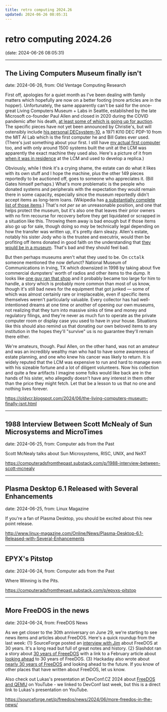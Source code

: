 ```yaml
---
title: retro computing 2024.26
updated: 2024-06-26 08:05:31
---
```


# retro computing 2024.26

(date: 2024-06-26 08:05:31)

---

## The Living Computers Museum finally isn't

date: 2024-06-26, from: Old Ventage Computing Research

First off, apologies for a quiet month as I've been dealing with family matters which hopefully are now on a better footing (more articles are in the hopper). Unfortunately, the same apparently can't be said for the once-great Living Computers Museum + Labs in Seattle, established by the late Microsoft co-founder Paul Allen and closed in 2020 during the COVID pandemic after his death, <a href="https://www.geekwire.com/2024/seattles-living-computers-museum-logs-off-for-good-as-paul-allen-estate-will-auction-vintage-items/">at least some of which is going up for auction</a>. The specific pieces have not yet been announced by Christie's, but will ostensibly include <a href="https://www.christies.com/en/stories/gen-one-innovations-from-the-paul-g-allen-collection-1f0df60a726e4dcbabef3a91a57ef7ee#section-mx815mb7Yb">his personal DECsystem-10</a>, a 1971 KI10 DEC PDP-10 from the MIT AI Lab which is the first computer he and Bill Gates ever used. (There's just something about your first. I still have <a href="/2024/03/after-41-years-my-first-assembly.html">my actual first computer</a> too, and with only around 1500 systems built the unit at the LCM was apparently the exact machine they used also. Here's a picture of it from <a href="https://obsolescence.dev/pidp10.html">when it was in residence</a> at the LCM and used to develop a replica.)
<p>
Obviously, while I think it's a crying shame, the estate can do what it likes with its own stuff and I hope the machine, plus the other 149 pieces reportedly to be auctioned off, goes to someone who appreciates it. (Bill Gates himself perhaps.) What's more problematic is the people who donated systems and peripherals with the expectation they would remain there in some capacity, especially since the museum reportedly didn't accept items as long-term loans. (Wikipedia has <a href="https://en.wikipedia.org/wiki/Living_Computers:_Museum_%2B_Labs">a substantially complete list of those items</a>.) That's not <i>per se</i> an unreasonable position, and one that helps protect the museum, but it's also one that leaves their prior owners with no firm recourse for recovery before they get liquidated or scrapped in a situation like this. Throwing them away is bad enough but if those items also go up for sale, though doing so <em>may</em> be technically legal depending on how the transfer was written up, it's pretty darn sleazy. Allen's estate, notably his sister Jody who is the trustee and executrix, would then be profiting off items donated in good faith on the understanding that <a href="https://www.youtube.com/watch?v=lFmhRLiYho0">they would be in a museum</a>. That's bad and they should feel bad.
<p>
But then perhaps museums aren't what they used to be. On <tt>cctalk</tt> someone mentioned the now defunct? National Museum of Communications in Irving, TX which downsized in 1998 by taking about five commercial dumpsters' worth of radios and other items to the dump. It looks like <a href="https://www.museumsusa.org/museums/info/15631">one guy ran that shop</a> and it probably became too large for him to handle, a story which is probably more common than most of us know, though it's still bad news for the equipment that got junked &mdash; some of which was almost certainly rare or irreplaceable, even if specific items themselves weren't particularly valuable. Every collector has had well-intentioned dreams at one time or another of opening our own museums, not realizing that they turn into massive sinks of time and money and regulatory filings, and they're never as much fun to operate as the private computer room or display case you used to have in your house. Situations like this should also remind us that donating our own beloved items to any institution in the hopes they'll "survive" us is no guarantee they'll remain there either.
<p>
We're amateurs, though. Paul Allen, on the other hand, was not an amateur and was an incredibly wealthy man who had to have some awareness of estate planning, and one who knew his cancer was likely to return. It is widely reputed that the LCM was expensive to run and hard to manage even with his sizeable fortune and a lot of diligent volunteers. Now his collection and quite a few artifacts I imagine some folks would like back are in the hands of his sister, who allegedly doesn't have any interest in them other than the price they might fetch. Let that be a lesson to us that no one and nothing lives forever. 

<https://oldvcr.blogspot.com/2024/06/the-living-computers-museum-finally-isnt.html>

---

## 1988 Interview Between Scott McNealy of Sun Microsystems and MicroTimes

date: 2024-06-25, from: Computer ads from the Past

Scott McNealy talks about Sun Microsystems, RISC, UNIX, and NeXT 

<https://computeradsfromthepast.substack.com/p/1988-interview-between-scott-mcnealy>

---

## Plasma Desktop 6.1 Released with Several Enhancements

date: 2024-06-25, from: Linux Magazine

<p>If you're a fan of Plasma Desktop, you should be excited about this new point release.</p> 

<http://www.linux-magazine.com/Online/News/Plasma-Desktop-6.1-Released-with-Several-Enhancements>

---

## EPYX's Pitstop

date: 2024-06-24, from: Computer ads from the Past

Where Winning is the Pits. 

<https://computeradsfromthepast.substack.com/p/epyxs-pitstop>

---

## More FreeDOS in the news

date: 2024-06-24, from: FreeDOS News

<div class="markdown_content"><p>As we get closer to the 30th anniversary on June 29, we're starting to see news items and articles about FreeDOS. Here's a quick roundup from the last week: {1} SourceForge posted an <a class="" href="https://sourceforge.net/articles/freedos-30th-anniversary-interview-with-jim-hall-from-the-freedos-project/">interview with Jim</a> about FreeDOS at 30 years. It's a long read but full of great notes and history. {2} Slashdot ran a story about <a class="" href="https://tech.slashdot.org/story/24/06/21/1516255/30-years-of-freedos" rel="nofollow">30 years of FreeeDOS</a> with a link to a February article about <a class="" href="https://www.both.org/?p=3991" rel="nofollow">looking ahead</a> to 30 years of FreeDOS. {3} Hackaday also wrote about <a class="" href="https://hackaday.com/2024/06/23/nearly-30-years-of-freedos-and-looking-ahead-to-the-future/" rel="nofollow">nearly 30 years of FreeDOS</a> and looking ahead to the future. If you know of other places that have written about FreeDOS, let us know.</p>
<p>Also check out Lukas's presentation at DevConf.CZ 2024 about <a class="" href="https://www.youtube.com/watch?v=aVnxv11RsHE" rel="nofollow">FreeDOS and QEMU</a> on YouTube - we linked to DevConf last week, but this is a direct link to Lukas's presentation on YouTube.</p></div> 

<https://sourceforge.net/p/freedos/news/2024/06/more-freedos-in-the-news/>

